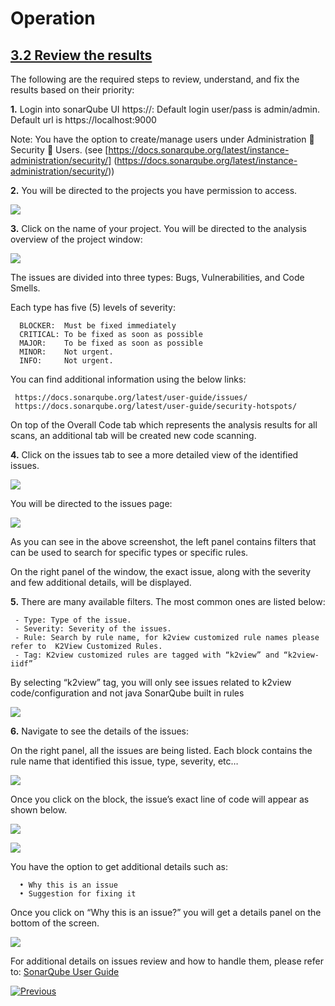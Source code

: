 # Operation



## **<u>3.2 Review the results</u>**

The following are the required steps to review, understand, and fix the results based on their priority:

**1.**	Login into sonarQube UI https://<sonar server ip>:<sonar server port>
       Default login user/pass is admin/admin.
       Default url is https://localhost:9000

   Note: You have the option to create/manage users under Administration  Security  Users. (see [https://docs.sonarqube.org/latest/instance-administration/security/]       (https://docs.sonarqube.org/latest/instance-administration/security/))
        

**2.**	You will be directed to the projects you have permission to access.

![](/articles/COE/SonarQube/images/03_projects.png)



**3.** Click on the name of your project. You will be directed to the analysis overview of the project window:

![](/articles/COE/SonarQube/images/04_analysis_overview.png)

   The issues are divided into three types: Bugs, Vulnerabilities, and Code Smells.

   Each type has five (5) levels of severity:

      BLOCKER:	Must be fixed immediately
      CRITICAL:	To be fixed as soon as possible
      MAJOR:	To be fixed as soon as possible
      MINOR:	Not urgent.
      INFO:		Not urgent.

   You can find additional information using the below links:
   
     https://docs.sonarqube.org/latest/user-guide/issues/
     https://docs.sonarqube.org/latest/user-guide/security-hotspots/

   On top of the Overall Code tab which represents the analysis results for all scans, an additional tab will be created new code scanning.



**4.**	Click on the issues tab to see a more detailed view of the identified issues.

![](/articles/COE/SonarQube/images/05_issues.png)

   You will be directed to the issues page:

![](/articles/COE/SonarQube/images/06_issues_page.png)

   As you can see in the above screenshot, the left panel contains filters that can be used to search for specific types or specific rules.
   
   On the right panel of the window, the exact issue, along with the severity and few additional details, will be displayed.


**5.** There are many available filters. The most common ones are listed below:

     - Type: Type of the issue.
     - Severity: Severity of the issues.
     - Rule: Search by rule name, for k2view customized rule names please refer to  K2View Customized Rules.
     - Tag:	K2view customized rules are tagged with “k2view” and “k2view-iidf”

   By selecting “k2view” tag, you will only see issues related to k2view code/configuration and not java SonarQube built in rules 

![](/articles/COE/SonarQube/images/07_tag.png)



**6.**	Navigate to see the details of the issues:

   On the right panel, all the issues are being listed. Each block contains the rule name that identified this issue, type, severity, etc… 



![](/articles/COE/SonarQube/images/08_issue_details.png)


   Once you click on the block, the issue’s exact line of code will appear as shown below.

![](/articles/COE/SonarQube/images/10_issue_line.png)

![](/articles/COE/SonarQube/images/11_issue_code.png)


   You have the option to get additional details such as:

      •	Why this is an issue
      •	Suggestion for fixing it

   Once you click on “Why this is an issue?” you will get a details panel on the bottom of the screen.



![](/articles/COE/SonarQube/images/12_why_issue.png)



For additional details on issues review and how to handle them, please refer to: 
[SonarQube User Guide]( https://docs.sonarqube.org/latest/user-guide/issues/)





[![Previous](/articles/images/Previous.png)](/articles/COE/SonarQube/03_Operation/01_Scan.md)

